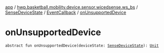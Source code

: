 [app](../../../index.md) / [hwp.basketball.mobility.device.sensor.wicedsense.ws_bs](../../index.md) / [SenseDeviceState](../index.md) / [EventCallback](index.md) / [onUnsupportedDevice](.)

# onUnsupportedDevice

`abstract fun onUnsupportedDevice(deviceState: `[`SenseDeviceState`](../index.md)`): `[`Unit`](https://kotlinlang.org/api/latest/jvm/stdlib/kotlin/-unit/index.html)